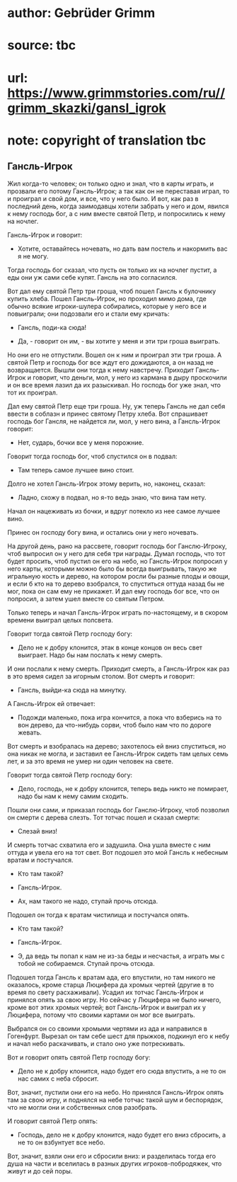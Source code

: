 # author: Gebrüder Grimm
# source: tbc
# url: https://www.grimmstories.com/ru//grimm_skazki/gansl_igrok
# note: copyright of translation tbc

## Гансль-Игрок 

Жил когда-то человек; он только одно и знал, что в карты играть, и
прозвали его потому Гансль-Игрок; а так как он не переставая играл, то и
проиграл и свой дом, и все, что у него было. И вот, как раз в последний
день, когда заимодавцы хотели забрать у него и дом, явился к нему
господь бог, а с ним вместе святой Петр, и попросились к нему на ночлег.

Гансль-Игрок и говорит:

- Хотите, оставайтесь ночевать, но дать вам постель и накормить вас я
не могу.

Тогда господь бог сказал, что пусть он только их на ночлег пустит, а еды
они уж сами себе купят. Гансль на это согласился.

Вот дал ему святой Петр три гроша, чтоб пошел Гансль к булочнику купить
хлеба. Пошел Гансль-Игрок, но проходил мимо дома, где обычно всякие
игроки-шулера собирались, которые у него все и повыиграли; они подозвали
его и стали ему кричать:

- Гансль, поди-ка сюда!

- Да, - говорит он им, - вы хотите у меня и эти три гроша выиграть.

Но они его не отпустили. Вошел он к ним и проиграл эти три гроша. А
святой Петр и господь бог все ждут его дожидаются, а он назад не
возвращается. Вышли они тогда к нему навстречу. Приходит Гансль-Игрок и
говорит, что деньги, мол, у него из кармана в дыру проскочили и он все
время лазил да их разыскивал. Но господь бог уже знал, что тот их
проиграл.

Дал ему святой Петр еще три гроша. Ну, уж теперь Гансль не дал себя
ввести в соблазн и принес святому Петру хлеба. Вот спрашивает господь
бог Гансля, не найдется ли, мол, у него вина, а Гансль-Игрок говорит:

- Нет, сударь, бочки все у меня порожние.

Говорит тогда господь бог, чтоб спустился он в подвал:

- Там теперь самое лучшее вино стоит.

Долго не хотел Гансль-Игрок этому верить, но, наконец, сказал:

- Ладно, схожу в подвал, но я-то ведь знаю, что вина там нету.

Начал он нацеживать из бочки, и вдруг потекло из нее самое лучшее вино.

Принес он господу богу вина, и остались они у него ночевать.

На другой день, рано на рассвете, говорит господь бог Ганслю-Игроку,
чтоб выпросил он у него для себя три награды. Думал господь, что тот
будет просить, чтоб пустил он его на небо, но Гансль-Игрок попросил у
него карты, которыми можно было бы всегда выигрывать, такую же игральную
кость и дерево, на котором росли бы разные плоды и овощи, и если б кто
на то дерево взобрался, то спуститься оттуда назад бы не мог, пока он
сам ему не прикажет. И дал ему господь бог все, что он попросил, а затем
ушел вместе со святым Петром.

Только теперь и начал Гансль-Игрок играть по-настоящему, и в скором
времени выиграл целых полсвета.

Говорит тогда святой Петр господу богу:

- Дело не к добру клонится, этак в конце концов он весь свет выиграет.
Надо бы нам послать к нему смерть.

И они послали к нему смерть. Приходит смерть, а Гансль-Игрок как раз в
это время сидел за игорным столом. Вот смерть и говорит:

- Гансль, выйди-ка сюда на минутку.

А Гансль-Игрок ей отвечает:

- Подожди маленько, пока игра кончится, а пока что взберись на то вон
дерево, да что-нибудь сорви, чтоб было нам что по дороге жевать.

Вот смерть и взобралась на дерево; захотелось ей вниз спуститься, но она
никак не могла, и заставил ее Гансль-Игрок сидеть там целых семь лет, и
за это время не умер ни один человек на свете.

Говорит тогда святой Петр господу богу:

- Дело, господь, не к добру клонится, теперь ведь никто не помирает,
надо бы нам к нему самим сходить.

Пошли они сами, и приказал господь бог Ганслю-Игроку, чтоб позволил он
смерти с дерева слезть. Тот тотчас пошел и сказал смерти:

- Слезай вниз!

И смерть тотчас схватила его и задушила. Она ушла вместе с ним оттуда и
увела его на тот свет. Вот подошел это мой Гансль к небесным вратам и
постучался.

- Кто там такой?

- Гансль-Игрок.

- Ах, нам такого не надо, ступай прочь отсюда.

Подошел он тогда к вратам чистилища и постучался опять.

- Кто там такой?

- Гансль-Игрок.

- Э, да ведь ты попал к нам не из-за беды и несчастья, а играть мы с
тобой не собираемся. Ступай прочь отсюда.

Подошел тогда Гансль к вратам ада, его впустили, но там никого не
оказалось, кроме старца Люцифера да хромых чертей (другие в то время по
свету расхаживали). Усадил их тотчас Гансль-Игрок и принялся опять за
свою игру. Но сейчас у Люцифера не было ничего, кроме вот этих хромых
чертей; вот Гансль-Игрок и выиграл их у Люцифера, потому что своими
картами он мог все выиграть.

Выбрался он со своими хромыми чертями из ада и направился в Гогенфурт.
Вырезал он там себе шест для прыжков, подкинул его к небу и начал небо
раскачивать, и стало оно уже потрескивать.

Вот и говорит опять святой Петр господу богу:

- Дело не к добру клонится, надо будет его сюда впустить, а не то он
нас самих с неба сбросит.

Вот, значит, пустили они его на небо. Но принялся Гансль-Игрок опять там
за свою игру, и поднялся на небе тотчас такой шум и беспорядок, что не
могли они и собственных слов разобрать.

И говорит святой Петр опять:

- Господь, дело не к добру клонится, надо будет его вниз сбросить, а не
то он взбунтует все небо.

Вот, значит, взяли они его и сбросили вниз: и разделилась тогда его душа
на части и вселилась в разных других игроков-побродяжек, что живут и до
сей поры.
